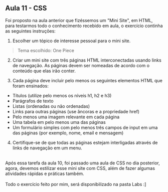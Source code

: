 <h2> Aula 11 - CSS </h2>

Foi proposto na aula anterior que fizéssemos um "Mini Site", em HTML, para testarmos todo o conhecimento recebido em aula, o exercício continha as seguintes instruções:

1. Escolher um tópico de interesse pessoal para o mini site.
  > Tema escolhido: One Piece

2. Criar um mini site com três páginas HTML interconectadas usando links de navegação. As páginas devem ser nomeadas de acordo com o conteúdo que elas irão conter.

3. Cada página deve incluir pelo menos os seguintes elementos HTML que foram
ensinados:

- Títulos (utilize pelo menos os níveis h1, h2 e h3)
- Parágrafos de texto
- Listas (ordenadas ou não ordenadas)
- Links para outras páginas (use âncoras <a> e a propriedade href)
- Pelo menos uma imagem relevante em cada página
- Uma tabela em pelo menos uma das páginas
- Um formulário simples com pelo menos três campos de input em uma das páginas (por exemplo, nome, email e mensagem)

4. Certifique-se de que todas as páginas estejam interligadas através de links de navegação em um menu.

<br>
Após essa tarefa da aula 10, foi passado uma aula de CSS no dia posterior, agora, devemos estilizar esse mini site com CSS, além de fazer algumas atividades rápidas e práticas também.
<br><Br>
Todo o exercício feito por mim, será disponibilizado na pasta Labs :]
